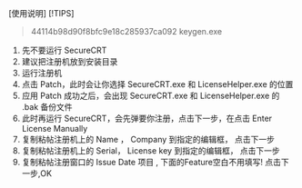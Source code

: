 [使用说明]
[!TIPS]
> 44114b98d90f8bfc9e18c285937ca092  keygen.exe
1. 先不要运行 SecureCRT
2. 建议把注册机放到安装目录
3. 运行注册机
4. 点击 Patch，此时会让你选择 SecureCRT.exe 和 LicenseHelper.exe  的位置
5. 应用 Patch 成功之后，会出现 SecureCRT.exe 和 LicenseHelper.exe 的 .bak 备份文件
6. 此时再运行 SecureCRT，会先弹要你注册，点击下一步，在点击 Enter License Manually 
7. 复制粘帖注册机上的 Name ， Company 到指定的编辑框， 点击下一步
8. 复制粘帖注册机上的 Serial， License key 到指定的编辑框， 点击下一步
9. 复制粘帖注册窗口的 Issue Date 项目   , 下面的Feature空白不用填写!  点击下一步,OK
